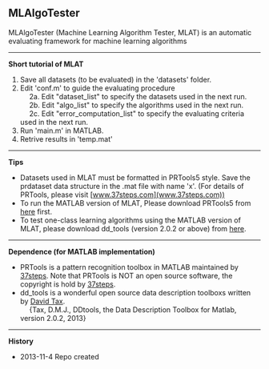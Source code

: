 **MLAlgoTester**
----

MLAlgoTester (Machine Learning Algorithm Tester, MLAT) is an automatic evaluating framework for machine learning algorithms

----
**Short tutorial of MLAT**<br>
1. Save all datasets (to be evaluated) in the 'datasets' folder.<br>
2. Edit 'conf.m' to guide the evaluating procedure<br>
&emsp;	2a. Edit "dataset_list" to specify the datasets used in the next run.<br>
&emsp;	2b. Edit "algo_list" to specify the algorithms used in the next run.<br>
&emsp;	2c. Edit "error_computation_list" to specify the evaluating criteria used in the next run.<br>
3. Run 'main.m' in MATLAB.<br>
4. Retrive results in 'temp.mat'<br>

----
**Tips**<br>
- Datasets used in MLAT must be formatted in PRTools5 style. Save the prdataset data structure in the .mat file with name 'x'. (For details of PRTools, please visit [www.37steps.com](www.37steps.com))<br>
- To run the MATLAB version of MLAT, Please download PRTools5 from [here](http://prtools.org) first. <br>
- To test one-class learning algorithms using the MATLAB version of MLAT, please download dd_tools (version 2.0.2 or above) from [here](http://prlab.tudelft.nl/david-tax/dd_tools.html).

----
**Dependence (for MATLAB implementation)**<br>
- PRTools is a pattern recognition toolbox in MATLAB maintained by [37steps](http://www.37steps.com). Note that PRTools is NOT an open source software, the copyright is hold by [37steps](http://www.37steps.com).<br>
- dd_tools is a wonderful open source data description toolboxs written by [David Tax](http://prlab.tudelft.nl/users/david-tax).<br>
&emsp;	{Tax, D.M.J., DDtools, the Data Description Toolbox for Matlab, version 2.0.2, 2013}

----
**History**<br>
 - 2013-11-4 Repo created

